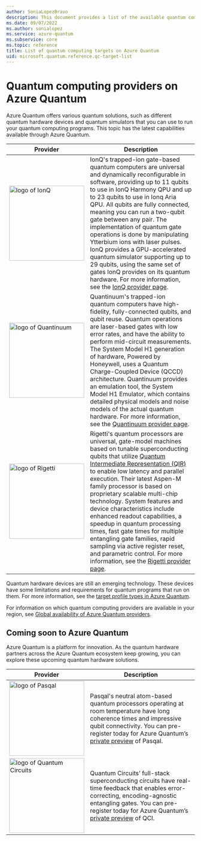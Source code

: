 ```yaml
---
author: SoniaLopezBravo
description: This document provides a list of the available quantum computing providers on Azure Quantum.
ms.date: 09/07/2022
ms.author: sonialopez
ms.service: azure-quantum
ms.subservice: core
ms.topic: reference
title: List of quantum computing targets on Azure Quantum
uid: microsoft.quantum.reference.qc-target-list
---
```


# Quantum computing providers on Azure Quantum

Azure Quantum offers various quantum solutions, such as different quantum hardware devices and quantum simulators that you can use to run your quantum computing programs. This topic has the latest capabilities available through Azure Quantum.

| Provider | Description |
|---|---|
|<img src="~/media/logo-ionq2.png" alt="logo of IonQ" title="logo of IonQ" width="200" height="200"/>|IonQ's trapped-ion gate-based quantum computers are universal and dynamically reconfigurable in software, providing up to 11 qubits to use in IonQ Harmony QPU and up to 23 qubits to use in Ionq Aria QPU. All qubits are fully connected, meaning you can run a two-qubit gate between any pair. The implementation of quantum gate operations is done by manipulating Ytterbium ions with laser pulses. IonQ provides a GPU-accelerated quantum simulator supporting up to 29 qubits, using the same set of gates IonQ provides on its quantum hardware. For more information, see the [IonQ provider page](xref:microsoft.quantum.providers.ionq).|
|<img src="~/media/logo-quantinuum.svg" alt="logo of Quantinuum" title="logo of Quantinuum" width="200" height="200"/>| Quantinuum's trapped-ion quantum computers have high-fidelity, fully-connected qubits, and qubit reuse. Quantum operations are laser-based gates with low error rates, and have the ability to perform mid-circuit measurements. The System Model H1 generation of hardware, Powered by Honeywell, uses a Quantum Charge-Coupled Device (QCCD) architecture. Quantinuum provides an emulation tool, the System Model H1 Emulator, which contains detailed physical models and noise models of the actual quantum hardware. For more information, see the [Quantinuum provider page](xref:microsoft.quantum.providers.quantinuum). |
|<img src="~/media/logo-rigetti.png" alt="logo of Rigetti" title="logo of Rigetti" width="200" height="200"/> | Rigetti's quantum processors are universal, gate-model machines based on tunable superconducting qubits that utilize [Quantum Intermediate Representation (QIR)](xref:microsoft.quantum.concepts.qir) to enable low latency and parallel execution. Their latest Aspen-M family processor is based on proprietary scalable multi-chip technology. System features and device characteristics include enhanced readout capabilities, a speedup in quantum processing times, fast gate times for multiple entangling gate families, rapid sampling via active register reset, and parametric control. For more information, see the [Rigetti provider page](xref:microsoft.quantum.providers.rigetti).|

Quantum hardware devices are still an emerging technology. These devices have some limitations and requirements for quantum programs that run on them. For more information, see the [target profile types in Azure Quantum](xref:microsoft.quantum.target-profiles). 

For information on which quantum computing providers are available in your region, see [Global availability of Azure Quantum providers](xref:microsoft.quantum.provider-availability).

## Coming soon to Azure Quantum

Azure Quantum is a platform for innovation. As the quantum hardware partners across the Azure Quantum ecosystem keep growing, you can explore these upcoming quantum hardware solutions.

| Provider | Description  |
|---|---|
|<img src="~/media/logo-pasqal.png" alt="logo of Pasqal" title="logo of Pasqal" width="200" height="200"/>|Pasqal's neutral atom-based quantum processors operating at room temperature have long coherence times and impressive qubit connectivity. You can pre-register today for Azure Quantum’s [private preview](https://customervoice.microsoft.com/Pages/ResponsePage.aspx?id=v4j5cvGGr0GRqy180BHbRxm1OO5DJVRBs-fh9Rmd-nRURVRKVUJDM05WV1hDRlU2OFFZUlhUN1Q4SCQlQCN0PWcu) of Pasqal.|
|<img src="~/media/logo-qci.png" alt="logo of Quantum Circuits" title="logo of Quantum Circuits" width="200" height="200"/>| Quantum Circuits’ full-stack superconducting circuits have real-time feedback that enables error-correcting, encoding-agnostic entangling gates. You can pre-register today for Azure Quantum’s [private preview](https://customervoice.microsoft.com/Pages/ResponsePage.aspx?id=v4j5cvGGr0GRqy180BHbRxm1OO5DJVRBs-fh9Rmd-nRURVRKVUJDM05WV1hDRlU2OFFZUlhUN1Q4SCQlQCN0PWcu) of QCI. |



